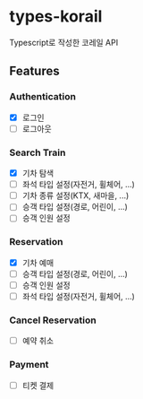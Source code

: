 # types-korail
Typescript로 작성한 코레일 API




## Features

### Authentication
- [x] 로그인
- [ ] 로그아웃

### Search Train
- [x] 기차 탐색
- [ ] 좌석 타입 설정(자전거, 휠체어, ...)
- [ ] 기차 종류 설정(KTX, 새마을, ...)
- [ ] 승객 타입 설정(경로, 어린이, ...)
- [ ] 승객 인원 설정

### Reservation
- [x] 기차 예매
- [ ] 승객 타입 설정(경로, 어린이, ...)
- [ ] 승객 인원 설정
- [ ] 좌석 타입 설정(자전거, 휠체어, ...)

### Cancel Reservation
- [ ] 예약 취소

### Payment
- [ ] 티켓 결제